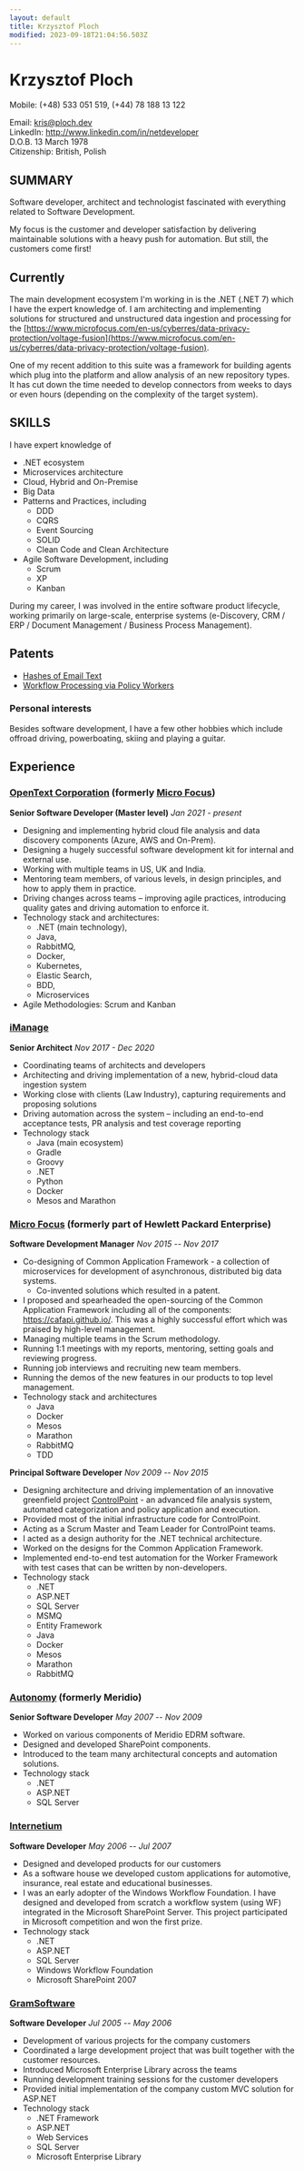 ```yaml
---
layout: default
title: Krzysztof Ploch
modified: 2023-09-18T21:04:56.503Z
---
```

# Krzysztof Ploch

Mobile: (+48) 533 051 519, (+44) 78 188 13 122

Email: <kris@ploch.dev><br/>
LinkedIn: <http://www.linkedin.com/in/netdeveloper><br/>
D.O.B. 13 March 1978<br/>
Citizenship: British, Polish

## SUMMARY

Software developer, architect and technologist fascinated with everything related to Software Development.

My focus is the customer and developer satisfaction by delivering maintainable solutions with a heavy push for automation. But still, the customers come first!

## Currently

The main development ecosystem I\'m working in is the .NET (.NET 7) which I have the expert knowledge of.
I am architecting and implementing solutions for structured and unstructured data ingestion and processing for the [https://www.microfocus.com/en-us/cyberres/data-privacy-protection/voltage-fusion](https://www.microfocus.com/en-us/cyberres/data-privacy-protection/voltage-fusion).

One of my recent addition to this suite was a framework for building agents which plug into the platform and allow analysis of an
new repository types.
It has cut down the time needed to develop connectors from weeks to days or even hours (depending on the complexity of the target system).

## SKILLS

I have expert knowledge of

- .NET ecosystem
- Microservices architecture
- Cloud, Hybrid and On-Premise
- Big Data
- Patterns and Practices, including
  - DDD
  - CQRS
  - Event Sourcing
  - SOLID
  - Clean Code and Clean Architecture
- Agile Software Development, including
  - Scrum
  - XP
  - Kanban

During my career, I was involved in the entire software product
lifecycle, working primarily on large-scale, enterprise systems (e-Discovery, CRM /
ERP / Document Management / Business Process Management).

## Patents

- [Hashes of Email Text](https://patents.google.com/patent/US10511563B2/en)
- [Workflow Processing via Policy Workers](https://patents.google.com/patent/US10528904B2/en)

### Personal interests

Besides software development, I have a few other hobbies which include offroad driving, powerboating, skiing and playing a guitar.

## Experience

### [OpenText Corporation](https://www.opentext.com/) (formerly [Micro Focus](https://www.microfocus.com/))

**Senior Software Developer (Master level)**
*Jan 2021 - present*

- Designing and implementing hybrid cloud file analysis and data discovery components (Azure, AWS and On-Prem).
- Designing a hugely successful software development kit for internal and external use.
- Working with multiple teams in US, UK and India.
- Mentoring team members, of various levels, in design principles, and how to apply them in practice.
- Driving changes across teams – improving agile practices, introducing quality gates and driving automation to enforce it.
- Technology stack and architectures:
  - .NET (main technology),
  - Java,
  - RabbitMQ,
  - Docker,
  - Kubernetes,
  - Elastic Search,
  - BDD,
  - Microservices
- Agile Methodologies: Scrum and Kanban

### [iManage](https://imanage.com/)

**Senior Architect**
*Nov 2017 - Dec 2020*

- Coordinating teams of architects and developers
- Architecting and driving implementation of a new, hybrid-cloud data ingestion system
- Working close with clients (Law Industry), capturing requirements and proposing solutions
- Driving automation across the system – including an end-to-end acceptance tests, PR analysis and test coverage reporting
- Technology stack
  - Java (main ecosystem)
  - Gradle
  - Groovy
  - .NET
  - Python
  - Docker
  - Mesos and Marathon

### [Micro Focus](https://www.microfocus.com/) (formerly part of Hewlett Packard Enterprise)

**Software Development Manager**
*Nov 2015 -- Nov 2017*

- Co-designing of Common Application Framework - a collection of microservices for development of asynchronous, distributed big data systems.
  - Co-invented solutions which resulted in a patent.
- I proposed and spearheaded the open-sourcing of the Common
     Application Framework including all of the components:
     <https://cafapi.github.io/>. This was a highly successful effort which was praised by high-level management.
- Managing multiple teams in the Scrum methodology.
- Running 1:1 meetings with my reports, mentoring, setting goals
     and reviewing progress.
- Running job interviews and recruiting new team members.
- Running the demos of the new features in our products to top level management.
- Technology stack and architectures
  - Java
  - Docker
  - Mesos
  - Marathon
  - RabbitMQ
  - TDD

**Principal Software Developer**
*Nov 2009 -- Nov 2015*

- Designing architecture and driving implementation of an innovative greenfield project [ControlPoint](https://www.microfocus.com/en-us/products/dark-data-cleanup/overview) - an advanced file analysis system, automated categorization and policy application and execution.
- Provided most of the initial infrastructure code for
     ControlPoint.
- Acting as a Scrum Master and Team Leader for ControlPoint teams.  
- I acted as a design authority for the .NET technical architecture.
- Worked on the designs for the Common Application Framework.
- Implemented end-to-end test automation for the Worker Framework with test cases that can be written by non-developers.
- Technology stack
  - .NET
  - ASP.NET
  - SQL Server
  - MSMQ
  - Entity Framework
  - Java
  - Docker
  - Mesos
  - Marathon
  - RabbitMQ

### [Autonomy](https://www.autonomy.com/) (formerly Meridio)

**Senior Software Developer**
*May 2007 -- Nov 2009*

- Worked on various components of Meridio EDRM software.
- Designed and developed SharePoint components.
- Introduced to the team many architectural concepts and automation solutions.
- Technology stack
  - .NET
  - ASP.NET
  - SQL Server

### [Internetium](https://www.internetium.pl/)

**Software Developer**
*May 2006 -- Jul 2007*

- Designed and developed products for our customers
- As a software house we developed custom applications for automotive, insurance, real estate and educational businesses.
- I was an early adopter of the Windows Workflow Foundation. I have designed and developed from scratch a workflow system (using WF)
integrated in the Microsoft SharePoint Server. This project participated in Microsoft competition and won the first prize.
- Technology stack
  - .NET
  - ASP.NET
  - SQL Server
  - Windows Workflow Foundation
  - Microsoft SharePoint 2007

### [GramSoftware](https://www.gramsoftware.pl/)

**Software Developer**
*Jul 2005 -- May 2006*

- Development of various projects for the company customers
- Coordinated a large development project that was built together with the customer resources.
- Introduced Microsoft Enterprise Library across the teams
- Running development training sessions for the customer developers
- Provided initial implementation of the company custom MVC solution for ASP.NET
- Technology stack
  - .NET Framework
  - ASP.NET
  - Web Services
  - SQL Server
  - Microsoft Enterprise Library

<!-- ### Footer

Last updated: May 2013 -->
